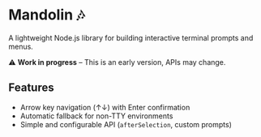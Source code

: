 # Mandolin 🎶
A lightweight Node.js library for building interactive terminal prompts and menus.  

⚠️ **Work in progress** – This is an early version, APIs may change.  

## Features
- Arrow key navigation (↑↓) with Enter confirmation  
- Automatic fallback for non-TTY environments  
- Simple and configurable API (`afterSelection`, custom prompts)  
